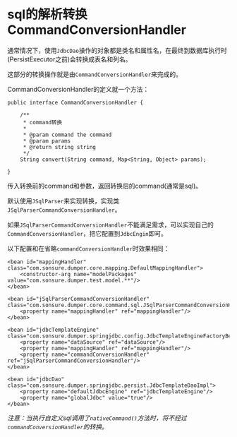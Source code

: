 # sql的解析转换 CommandConversionHandler

通常情况下，使用`JdbcDao`操作的对象都是类名和属性名，在最终到数据库执行时(PersistExecutor之前)会转换成表名和列名。

这部分的转换操作就是由`CommandConversionHandler`来完成的。

CommandConversionHandler的定义就一个方法：

    public interface CommandConversionHandler {
    
        /**
         * command转换
         *
         * @param command the command
         * @param params  
         * @return string string
         */
        String convert(String command, Map<String, Object> params);
    
    }
    
传入转换前的command和参数，返回转换后的command(通常是sql)。

默认使用`JSqlParser`来实现转换，实现类`JSqlParserCommandConversionHandler`。

如果`JSqlParserCommandConversionHandler`不能满足需求，可以实现自己的`CommandConversionHandler`，把它配置到`JdbcEngin`即可。

以下配置和在省略`commandConversionHandler`时效果相同：

    <bean id="mappingHandler" class="com.sonsure.dumper.core.mapping.DefaultMappingHandler">
        <constructor-arg name="modelPackages" value="com.sonsure.dumper.test.model.**"/>
    </bean>

    <bean id="jSqlParserCommandConversionHandler" class="com.sonsure.dumper.core.command.sql.JSqlParserCommandConversionHandler">
        <property name="mappingHandler" ref="mappingHandler"/>
    </bean>

    <bean id="jdbcTemplateEngine" class="com.sonsure.dumper.springjdbc.config.JdbcTemplateEngineFactoryBean">
        <property name="dataSource" ref="dataSource"/>
        <property name="mappingHandler" ref="mappingHandler"/>
        <property name="commandConversionHandler" ref="jSqlParserCommandConversionHandler"/>
    </bean>

    <bean id="jdbcDao" class="com.sonsure.dumper.springjdbc.persist.JdbcTemplateDaoImpl">
        <property name="defaultJdbcEngine" ref="jdbcTemplateEngine"/>
        <property name="globalJdbc" value="true"/>
    </bean>

*注意：当执行自定义sql调用了`nativeCommand()`方法时，将不经过`commandConversionHandler`的转换。*
